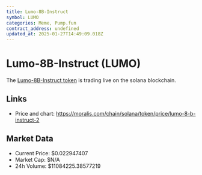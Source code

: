 ```yaml
---
title: Lumo-8B-Instruct
symbol: LUMO
categories: Meme, Pump.fun
contract_address: undefined
updated_at: 2025-01-27T14:49:09.018Z
---
```


# Lumo-8B-Instruct (LUMO)
The [Lumo-8B-Instruct token](https://moralis.com/chain/solana/token/price/lumo-8-b-instruct-2) is trading live on the solana blockchain.

## Links
- Price and chart: https://moralis.com/chain/solana/token/price/lumo-8-b-instruct-2

## Market Data
- Current Price: $0.022947407
- Market Cap: $N/A
- 24h Volume: $11084225.38577219
